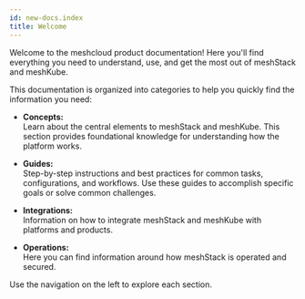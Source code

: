 ```yaml
---
id: new-docs.index
title: Welcome
---
```


Welcome to the meshcloud product documentation! Here you'll find everything you need to understand, use, and get the most out of meshStack and meshKube.

This documentation is organized into categories to help you quickly find the information you need:

- **Concepts:**  
  Learn about the central elements to meshStack and meshKube. This section provides foundational knowledge for understanding how the platform works.

- **Guides:**  
  Step-by-step instructions and best practices for common tasks, configurations, and workflows. Use these guides to accomplish specific goals or solve common challenges.

- **Integrations:**  
  Information on how to integrate meshStack and meshKube with platforms and products.

- **Operations:**  
  Here you can find information around how meshStack is operated and secured.

Use the navigation on the left to explore each section.
